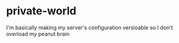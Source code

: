 # private-world
I'm basically making my server's configuration versioable so I don't overload my peanut brain
